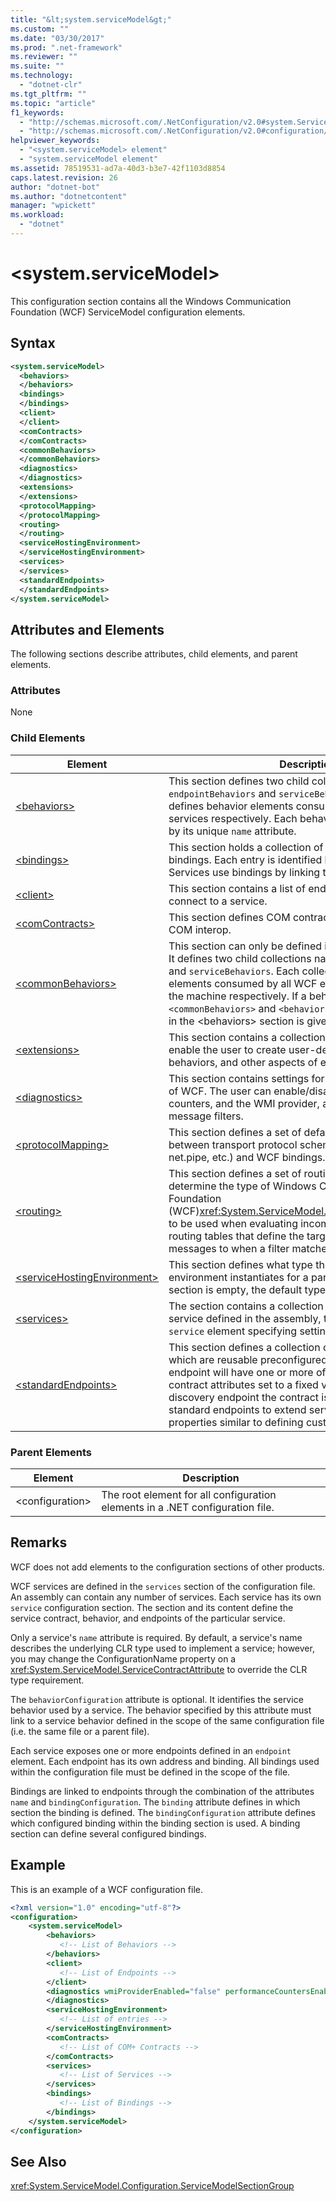 ```yaml
---
title: "&lt;system.serviceModel&gt;"
ms.custom: ""
ms.date: "03/30/2017"
ms.prod: ".net-framework"
ms.reviewer: ""
ms.suite: ""
ms.technology: 
  - "dotnet-clr"
ms.tgt_pltfrm: ""
ms.topic: "article"
f1_keywords: 
  - "http://schemas.microsoft.com/.NetConfiguration/v2.0#system.ServiceModel"
  - "http://schemas.microsoft.com/.NetConfiguration/v2.0#configuration/system.ServiceModel"
helpviewer_keywords: 
  - "<system.serviceModel> element"
  - "system.serviceModel element"
ms.assetid: 78519531-ad7a-40d3-b3e7-42f1103d8854
caps.latest.revision: 26
author: "dotnet-bot"
ms.author: "dotnetcontent"
manager: "wpickett"
ms.workload: 
  - "dotnet"
---
```

# &lt;system.serviceModel&gt;
This configuration section contains all the Windows Communication Foundation (WCF) ServiceModel configuration elements.  
  
## Syntax  
  
```xml  
<system.serviceModel>  
  <behaviors>  
  </behaviors>  
  <bindings>  
  </bindings>  
  <client>  
  </client>  
  <comContracts>  
  </comContracts>  
  <commonBehaviors>  
  </commonBehaviors>  
  <diagnostics>  
  </diagnostics>  
  <extensions>  
  </extensions>
  <protocolMapping>
  </protocolMapping>
  <routing>
  </routing>  
  <serviceHostingEnvironment>  
  </serviceHostingEnvironment>  
  <services>  
  </services>
  <standardEndpoints>  
  </standardEndpoints>  
</system.serviceModel>  
```  
  
## Attributes and Elements  
 The following sections describe attributes, child elements, and parent elements.  
  
### Attributes  
 None  
  
### Child Elements  
  
|Element|Description|  
|-------------|-----------------|  
|[\<behaviors>](../../../../../docs/framework/configure-apps/file-schema/wcf/behaviors.md)|This section defines two child collections named `endpointBehaviors` and `serviceBehaviors`.  Each collection defines behavior elements consumed by endpoints and services respectively. Each behavior element is identified by its unique `name` attribute.|  
|[\<bindings>](../../../../../docs/framework/configure-apps/file-schema/wcf/bindings.md)|This section holds a collection of standard and custom bindings. Each entry is identified by its unique `name`. Services use bindings by linking them using the `name`.|  
|[\<client>](../../../../../docs/framework/configure-apps/file-schema/wcf/client.md)|This section contains a list of endpoints a client uses to connect to a service.|  
|[\<comContracts>](../../../../../docs/framework/configure-apps/file-schema/wcf/comcontracts.md)|This section defines COM contracts enabled for WCF and COM interop.|  
|[\<commonBehaviors>](../../../../../docs/framework/configure-apps/file-schema/wcf/commonbehaviors.md)|This section can only be defined in the machine.config file. It defines two child collections named `endpointBehaviors` and `serviceBehaviors`.  Each collection defines behavior elements consumed by all WCF endpoints and services on the machine respectively.  If a behavior is defined in both `<commonBehaviors>` and `<behaviors>` sections, the behavior in the \<behaviors> section is given preference.|  
|[\<extensions>](../../../../../docs/framework/configure-apps/file-schema/wcf/extensions-section.md)|This section contains a collection of extensions, which enable the user to create user-defined bindings, behaviors, and other aspects of extensions.|  
|[\<diagnostics>](../../../../../docs/framework/configure-apps/file-schema/wcf/diagnostics.md)|This section contains settings for the diagnostics features of WCF. The user can enable/disable tracing, performance counters, and the WMI provider, and can add custom message filters.|  
|[\<protocolMapping>](../../../../../docs/framework/configure-apps/file-schema/wcf/protocolmapping.md)|This section defines a set of default protocol mapping between transport protocol schemes (e.g., http, net.tcp, net.pipe, etc.) and WCF bindings.|  
|[\<routing>](../../../../../docs/framework/configure-apps/file-schema/wcf/routing.md)|This section defines a set of routing filters, which determine the type of Windows Communication Foundation (WCF)<xref:System.ServiceModel.Dispatcher.MessageFilter> to be used when evaluating incoming messages, as well as routing tables that define the target endpoints to send messages to when a filter matches.|  
|[\<serviceHostingEnvironment>](../../../../../docs/framework/configure-apps/file-schema/wcf/servicehostingenvironment.md)|This section defines what type the service hosting environment instantiates for a particular transport. If this section is empty, the default type is used.|  
|[\<services>](../../../../../docs/framework/configure-apps/file-schema/wcf/services.md)|The section contains a collection of services. For each service defined in the assembly, this element contains a `service` element specifying settings for the service.|  
|[\<standardEndpoints>](../../../../../docs/framework/configure-apps/file-schema/wcf/standardendpoints.md)|This section defines a collection of standard endpoints, which are reusable preconfigured endpoints. A standard endpoint will have one or more of the address, binding and contract attributes set to a fixed value. For example, in the discovery endpoint the contract is fixed. You can also use standard endpoints to extend service endpoint with new properties similar to defining custom bindings.|  
  
### Parent Elements  
  
|Element|Description|  
|-------------|-----------------|  
|\<configuration>|The root element for all configuration elements in a .NET configuration file.|  
  
## Remarks  
 WCF does not add elements to the configuration sections of other products.  
  
 WCF services are defined in the `services` section of the configuration file. An assembly can contain any number of services. Each service has its own `service` configuration section. The section and its content define the service contract, behavior, and endpoints of the particular service.  
  
 Only a service's `name` attribute is required.  By default, a service's name describes the underlying CLR type used to implement a service; however, you may change the ConfigurationName property on a <xref:System.ServiceModel.ServiceContractAttribute> to override the CLR type requirement.  
  
 The `behaviorConfiguration` attribute is optional. It identifies the service behavior used by a service. The behavior specified by this attribute must link to a service behavior defined in the scope of the same configuration file (i.e. the same file or a parent file).  
  
 Each service exposes one or more endpoints defined in an `endpoint` element. Each endpoint has its own address and binding. All bindings used within the configuration file must be defined in the scope of the file.  
  
 Bindings are linked to endpoints through the combination of the attributes `name` and `bindingConfiguration`. The `binding` attribute defines in which section the binding is defined. The `bindingConfiguration` attribute defines which configured binding within the binding section is used. A binding section can define several configured bindings.  
  
## Example  
 This is an example of a WCF configuration file.  
  
```xml  
<?xml version="1.0" encoding="utf-8"?>  
<configuration>  
    <system.serviceModel>  
        <behaviors>  
           <!-- List of Behaviors -->  
        </behaviors>  
        <client>  
           <!-- List of Endpoints -->  
        </client>  
        <diagnostics wmiProviderEnabled="false" performanceCountersEnabled="false" tracingEnabled="false">  
        </diagnostics>  
        <serviceHostingEnvironment>  
           <!-- List of entries -->  
        </serviceHostingEnvironment>  
        <comContracts>  
           <!-- List of COM+ Contracts -->  
        </comContracts>          
        <services>  
           <!-- List of Services -->  
        </services>  
        <bindings>  
           <!-- List of Bindings -->  
        </bindings>  
    </system.serviceModel>  
</configuration>  
```  
  
## See Also  
 <xref:System.ServiceModel.Configuration.ServiceModelSectionGroup>
